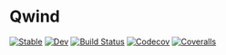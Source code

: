 # Qwind

[![Stable](https://img.shields.io/badge/docs-stable-blue.svg)](https://arnauqb.github.io/Qwind.jl/stable)
[![Dev](https://img.shields.io/badge/docs-dev-blue.svg)](https://arnauqb.github.io/Qwind.jl/dev)
[![Build Status](https://travis-ci.com/arnauqb/Qwind.jl.svg?branch=master)](https://travis-ci.com/arnauqb/Qwind.jl)
[![Codecov](https://codecov.io/gh/arnauqb/Qwind.jl/branch/master/graph/badge.svg)](https://codecov.io/gh/arnauqb/Qwind.jl)
[![Coveralls](https://coveralls.io/repos/github/arnauqb/Qwind.jl/badge.svg?branch=master)](https://coveralls.io/github/arnauqb/Qwind.jl?branch=master)
